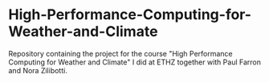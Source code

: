 # High-Performance-Computing-for-Weather-and-Climate
Repository containing the project for the course "High Performance Computing for Weather and Climate" I did  at ETHZ together with Paul Farron and Nora Zilibotti.
